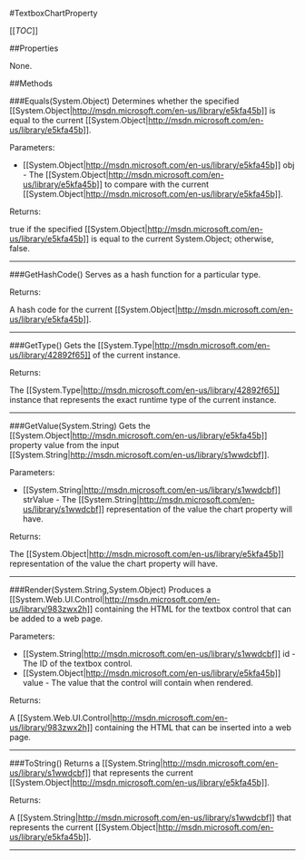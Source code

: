 #TextboxChartProperty

[[_TOC_]]

##Properties

None.


##Methods

###Equals(System.Object)
Determines whether the specified [[System.Object|http://msdn.microsoft.com/en-us/library/e5kfa45b]] is equal to the current [[System.Object|http://msdn.microsoft.com/en-us/library/e5kfa45b]].

Parameters: 

* [[System.Object|http://msdn.microsoft.com/en-us/library/e5kfa45b]] obj  - The [[System.Object|http://msdn.microsoft.com/en-us/library/e5kfa45b]] to compare with the current [[System.Object|http://msdn.microsoft.com/en-us/library/e5kfa45b]].





Returns:

true if the specified [[System.Object|http://msdn.microsoft.com/en-us/library/e5kfa45b]] is equal to the current System.Object; otherwise, false.


---


###GetHashCode()
 Serves as a hash function for a particular type.  





Returns:

A hash code for the current [[System.Object|http://msdn.microsoft.com/en-us/library/e5kfa45b]].


---


###GetType()
Gets the [[System.Type|http://msdn.microsoft.com/en-us/library/42892f65]] of the current instance.





Returns:

The [[System.Type|http://msdn.microsoft.com/en-us/library/42892f65]] instance that represents the exact runtime type of the current instance.


---


###GetValue(System.String)
Gets the [[System.Object|http://msdn.microsoft.com/en-us/library/e5kfa45b]] property value from the input [[System.String|http://msdn.microsoft.com/en-us/library/s1wwdcbf]].

Parameters: 

* [[System.String|http://msdn.microsoft.com/en-us/library/s1wwdcbf]] strValue  - The [[System.String|http://msdn.microsoft.com/en-us/library/s1wwdcbf]] representation of the value the chart property will have.





Returns:

The [[System.Object|http://msdn.microsoft.com/en-us/library/e5kfa45b]] representation of the value the chart property will have.


---


###Render(System.String,System.Object)
Produces a [[System.Web.UI.Control|http://msdn.microsoft.com/en-us/library/983zwx2h]] containing the HTML for the textbox control that can be added to a web page.

Parameters: 

* [[System.String|http://msdn.microsoft.com/en-us/library/s1wwdcbf]] id  - The ID of the textbox control.
* [[System.Object|http://msdn.microsoft.com/en-us/library/e5kfa45b]] value  - The value that the control will contain when rendered.





Returns:

A [[System.Web.UI.Control|http://msdn.microsoft.com/en-us/library/983zwx2h]] containing the HTML that can be inserted into a web page.


---


###ToString()
Returns a [[System.String|http://msdn.microsoft.com/en-us/library/s1wwdcbf]] that represents the current [[System.Object|http://msdn.microsoft.com/en-us/library/e5kfa45b]].





Returns:

A [[System.String|http://msdn.microsoft.com/en-us/library/s1wwdcbf]] that represents the current [[System.Object|http://msdn.microsoft.com/en-us/library/e5kfa45b]].


---


